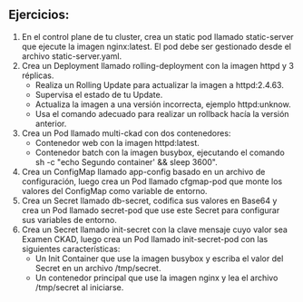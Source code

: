 ## **Ejercicios:**

1. En el control plane de tu cluster, crea un static pod llamado static-server que ejecute la imagen nginx:latest. El pod debe ser gestionado desde el archivo static-server.yaml.
2. Crea un Deployment llamado rolling-deployment con la imagen httpd y 3 réplicas.
   * Realiza un Rolling Update para actualizar la imagen a httpd:2.4.63.
   * Supervisa el estado de tu Update.
   * Actualiza la imagen a una versión incorrecta, ejemplo httpd:unknow.
   * Usa el comando adecuado para realizar un rollback hacía la versión anterior.
3. Crea un Pod llamado multi-ckad con dos contenedores:
   * Contenedor web con la imagen httpd:latest.
   * Contenedor batch con la imagen busybox, ejecutando el comando sh -c "echo Segundo container' && sleep 3600".
4. Crea un ConfigMap llamado app-config basado en un archivo de configuración, luego crea un Pod llamado cfgmap-pod que monte los valores del ConfigMap como variable de entorno.
5. Crea un Secret llamado db-secret, codifica sus valores en Base64 y crea un Pod llamado secret-pod que use este Secret para configurar sus variables de entorno.
6. Crea un Secret llamado init-secret con la clave mensaje cuyo valor sea Examen CKAD, luego crea un Pod llamado init-secret-pod con las siguientes características:
   * Un Init Container que use la imagen busybox y escriba el valor del Secret en un archivo /tmp/secret.
   * Un contenedor principal que use la imagen nginx y lea el archivo /tmp/secret al iniciarse.